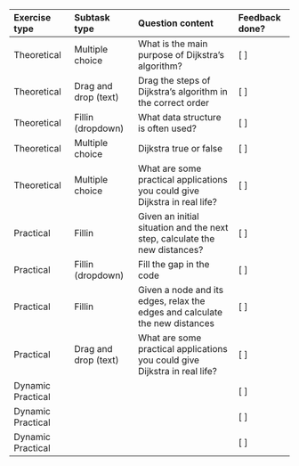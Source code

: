 | Exercise type | Subtask type | Question content | Feedback done? |
| :------------ | :----------- | :--------------- | :------------- |
| Theoretical              | Multiple choice             | What is the main purpose of Dijkstra’s algorithm?                 | [ ] |
| Theoretical              | Drag and drop (text)        | Drag the steps of Dijkstra’s algorithm in the correct order                 | [ ] |
| Theoretical              | Fillin (dropdown)           | What data structure is often used?                 | [ ] |
| Theoretical              | Multiple choice             | Dijkstra true or false                 | [ ] |
| Theoretical              | Multiple choice             | What are some practical applications you could give Dijkstra in real life?                 | [ ] |
| Practical                | Fillin                      | Given an initial situation and the next step, calculate the new distances?                 | [ ] |
| Practical                | Fillin (dropdown)           | Fill the gap in the code                 | [ ] |
| Practical                | Fillin                      | Given a node and its edges, relax the edges and calculate the new distances                 | [ ] |
| Practical                | Drag and drop (text)        | What are some practical applications you could give Dijkstra in real life?                 | [ ] |
| Dynamic Practical        |              |                  | [ ] |
| Dynamic Practical        |              |                  | [ ] |
| Dynamic Practical        |              |                  | [ ] |
